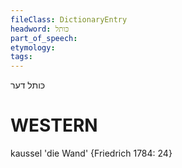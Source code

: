 ```yaml
---
fileClass: DictionaryEntry
headword: כּותל
part_of_speech: 
etymology: 
tags: 
---
```

כּותל
דער

WESTERN
========

kaussel 'die Wand' {Friedrich 1784: 24}